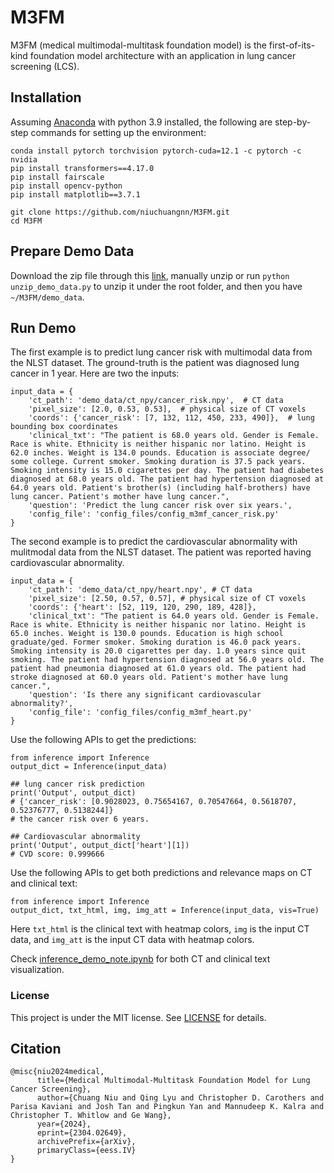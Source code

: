 # M3FM
M3FM (medical multimodal-multitask foundation model) is the first-of-its-kind foundation model architecture with an application in lung cancer screening (LCS).

## Installation
Assuming [Anaconda](https://www.anaconda.com/) with python 3.9 installed, the following are step-by-step commands for setting up the environment:

```shell script
conda install pytorch torchvision pytorch-cuda=12.1 -c pytorch -c nvidia
pip install transformers==4.17.0
pip install fairscale
pip install opencv-python
pip install matplotlib==3.7.1

git clone https://github.com/niuchuangnn/M3FM.git
cd M3FM
```

## Prepare Demo Data
Download the zip file through this [link](https://drive.google.com/uc?export=download&id=1QJer00vxumElsZIvdpdJLcD_6jeCbX4j), manually unzip or run ```python unzip_demo_data.py``` to unzip it under the root folder, and then you have ```~/M3FM/demo_data```.

## Run Demo

The first example is to predict lung cancer risk with multimodal data from the NLST dataset. The ground-truth is the patient was diagnosed lung cancer in 1 year.
Here are two the inputs:

```shell
input_data = {
    'ct_path': 'demo_data/ct_npy/cancer_risk.npy',  # CT data
    'pixel_size': [2.0, 0.53, 0.53],  # physical size of CT voxels
    'coords': {'cancer_risk': [7, 132, 112, 450, 233, 490]},  # lung bounding box coordinates
    'clinical_txt': "The patient is 68.0 years old. Gender is Female. Race is white. Ethnicity is neither hispanic nor latino. Height is 62.0 inches. Weight is 134.0 pounds. Education is associate degree/ some college. Current smoker. Smoking duration is 37.5 pack years. Smoking intensity is 15.0 cigarettes per day. The patient had diabetes diagnosed at 68.0 years old. The patient had hypertension diagnosed at 64.0 years old. Patient's brother(s) (including half-brothers) have lung cancer. Patient's mother have lung cancer.",
    'question': 'Predict the lung cancer risk over six years.',
    'config_file': 'config_files/config_m3mf_cancer_risk.py'
}
```
The second example is to predict the cardiovascular abnormality with mulitmodal data from the NLST dataset. The patient was reported having cardiovascular abnormality.
```shell script
input_data = {
    'ct_path': 'demo_data/ct_npy/heart.npy', # CT data
    'pixel_size': [2.50, 0.57, 0.57], # physical size of CT voxels
    'coords': {'heart': [52, 119, 120, 290, 189, 428]},
    'clinical_txt': "The patient is 64.0 years old. Gender is Female. Race is white. Ethnicity is neither hispanic nor latino. Height is 65.0 inches. Weight is 130.0 pounds. Education is high school graduate/ged. Former smoker. Smoking duration is 46.0 pack years. Smoking intensity is 20.0 cigarettes per day. 1.0 years since quit smoking. The patient had hypertension diagnosed at 56.0 years old. The patient had pneumonia diagnosed at 61.0 years old. The patient had stroke diagnosed at 60.0 years old. Patient's mother have lung cancer.",
    'question': 'Is there any significant cardiovascular abnormality?',
    'config_file': 'config_files/config_m3mf_heart.py'
}
```

Use the following APIs to get the predictions:

```shell
from inference import Inference
output_dict = Inference(input_data)

## lung cancer risk prediction
print('Output', output_dict)
# {'cancer_risk': [0.9028023, 0.75654167, 0.70547664, 0.5618707, 0.52376777, 0.5138244]}
# the cancer risk over 6 years.

## Cardiovascular abnormality
print('Output', output_dict['heart'][1])
# CVD score: 0.999666
```

Use the following APIs to get both predictions and relevance maps on CT and clinical text:

```shell
from inference import Inference
output_dict, txt_html, img, img_att = Inference(input_data, vis=True)
```
Here ```txt_html``` is the clinical text with heatmap colors, ```img``` is the input CT data, and ```img_att``` is the input CT data with heatmap colors.

Check [inference_demo_note.ipynb](https://github.com/niuchuangnn/M3FM/blob/main/inference_demo_note.ipynb) for both CT and clinical text visualization.

### License
This project is under the MIT license. See [LICENSE](LICENSE) for details.

## Citation

```shell
@misc{niu2024medical,
      title={Medical Multimodal-Multitask Foundation Model for Lung Cancer Screening}, 
      author={Chuang Niu and Qing Lyu and Christopher D. Carothers and Parisa Kaviani and Josh Tan and Pingkun Yan and Mannudeep K. Kalra and Christopher T. Whitlow and Ge Wang},
      year={2024},
      eprint={2304.02649},
      archivePrefix={arXiv},
      primaryClass={eess.IV}
}
```
